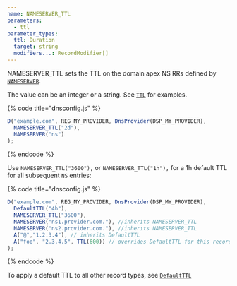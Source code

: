 ```yaml
---
name: NAMESERVER_TTL
parameters:
  - ttl
parameter_types:
  ttl: Duration
  target: string
  modifiers...: RecordModifier[]
---
```


NAMESERVER_TTL sets the TTL on the domain apex NS RRs defined by [`NAMESERVER`](NAMESERVER.md).

The value can be an integer or a string. See [`TTL`](../record/TTL.md) for examples.

{% code title="dnsconfig.js" %}
```javascript
D("example.com", REG_MY_PROVIDER, DnsProvider(DSP_MY_PROVIDER),
  NAMESERVER_TTL("2d"),
  NAMESERVER("ns")
);
```
{% endcode %}

Use `NAMESERVER_TTL("3600"),` or `NAMESERVER_TTL("1h"),` for a 1h default TTL for all subsequent `NS` entries:

{% code title="dnsconfig.js" %}
```javascript
D("example.com", REG_MY_PROVIDER, DnsProvider(DSP_MY_PROVIDER),
  DefaultTTL("4h"),
  NAMESERVER_TTL("3600"),
  NAMESERVER("ns1.provider.com."), //inherits NAMESERVER_TTL
  NAMESERVER("ns2.provider.com."), //inherits NAMESERVER_TTL
  A("@","1.2.3.4"), // inherits DefaultTTL
  A("foo", "2.3.4.5", TTL(600)) // overrides DefaultTTL for this record only
);
```
{% endcode %}

To apply a default TTL to all other record types, see [`DefaultTTL`](../domain/DefaultTTL.md)
